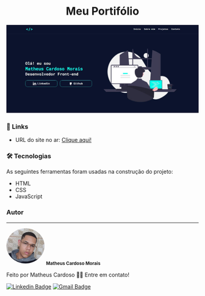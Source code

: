 <h1 align="center">Meu Portifólio</h1>

<img src="./assets/portfolio.jpg" alt="portfolio">

### 🔗 Links

- URL do site no ar: [Clique aqui!](https://matheuscmorais356.github.io/Portfolio/)

### 🛠 Tecnologias

As seguintes ferramentas foram usadas na construção do projeto:

- HTML
- CSS
- JavaScript

### Autor
---
<div>
  <img style="border-radius: 50%" src="./assets/myPhoto.jpg" width="100px;" alt="Foto Matheus Cardoso Morais"/>
  <sub><b>Matheus Cardoso Morais</b></sub>
</div>

<p style="margin-bottom: 5px;">Feito por Matheus Cardoso 👋🏽 Entre em contato!</p>

[![Linkedin Badge](https://img.shields.io/badge/-matheus-blue?style=flat-square&logo=Linkedin&logoColor=white&link=https://www.linkedin.com/in/matheus-cmorais356/)](https://www.linkedin.com/in/matheus-cmorais356/) 
[![Gmail Badge](https://img.shields.io/badge/-matheuscmorais356@gmail.com-c14438?style=flat-square&logo=Gmail&logoColor=white&link=mailto:matheuscmorais356@gmail.com)](mailto:matheuscmorais356@gmail.com)

